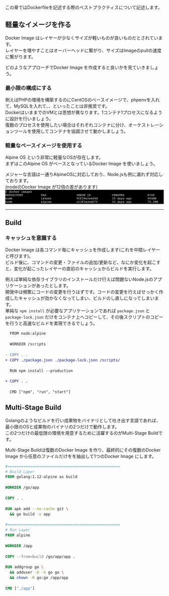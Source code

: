 この章ではDockerfileを記述する際のベストプラクティスについて記述します。

## 軽量なイメージを作る
Docker Image はレイヤーが少なくサイズが軽いものが良いものだとされています。  
レイヤーを増やすことはオーバーヘッドに繋がり、サイズはImageのpullの速度に繋がります。

どのようなアプローチでDocker Image を作成すると良いかを見ていきましょう。

### 最小限の構成にする
例えばPHPの環境を構築するのにCentOSのベースイメージで、phpenvを入れて、MySQLを入れて、、といったことは非推奨です。  
DockerはいままでのVMとは思想が異なります。1コンテナ1プロセスになるように設計を行いましょう。  
復数のプロセスを使用したい場合はそれぞれコンテナに分け、オーケストレーションツールを使用してコンテナを協調させて動かしましょう。

### 軽量なベースイメージを使用する
Alpine OS という非常に軽量なOSが存在します。  
まずはこのAlpine OS がベースとなっているDocker Image を使いましょう。

メジャーな言語は一通りAlpineOSに対応しており、Node.jsも例に漏れず対応しております。  
(nodeのDocker Image が12倍の差があります)
![node alpine](imgs/node-alpine.png)

---

## Build
### キャッシュを意識する
Docker Image は各コマンド毎にキャッシュを作成します(これを中間レイヤーと呼びます)。  
ビルド後に、コマンドの変更・ファイルの追加/更新など、なにか変化を起こすと、変化が起こったレイヤーの直前のキャッシュからビルドを実行します。  

例えば単純な依存ライブラリのインストールだけ行えば問題ないNode.jsのアプリケーションがあったとします。  
開発中は頻繁にコードの変更を行うはずです。コードの変更を行えばせっかく作成したキャッシュが効かなくなってしまい、ビルドのし直しになってしまいます。  
単純な `npm install` が必要なアプリケーションであれば `package.json` と `package-lock.json` だけをコンテナ上へコピーして、その後スクリプトのコピーを行うと高速なビルドを実現できるでしょう。

```diff
  FROM node:alpine
  
  WORKDIR /scripts
  
- COPY . .
+ COPY ./package.json ./package-lock.json /scripts/
  
  RUN npm install --production
  
+ COPY . .
  
  CMD ["npm", "run", "start"]
```


## Multi-Stage Build
Golangのようなビルドを行い成果物をバイナリとして吐き出す言語であれば、最小限のOSと成果物のバイナリの2つだけで動作します。  
この2つだけの最低限の環境を用意するために活躍するのがMulti-Stage Buildです。  

Multi-Stage Buildは復数のDocker Image を作り、最終的にその復数のDocker Image から任意のファイルだけをを抽出して1つのDocker Image にします。  

```dockerfile
#==================================================
# Build Layer
FROM golang:1.12-alpine as build

WORKDIR /go/app

COPY . .

RUN apk add --no-cache git \
  && go build -o app

#==================================================
# Run Layer
FROM alpine

WORKDIR /app

COPY --from=build /go/app/app .

RUN addgroup go \
  && adduser -D -G go go \
  && chown -R go:go /app/app

CMD ["./app"]
```
